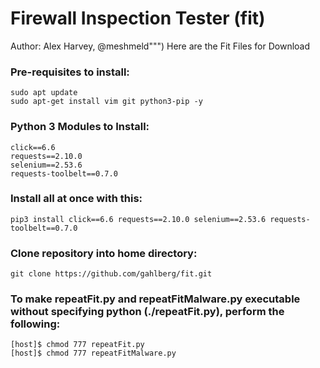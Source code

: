 # Firewall Inspection Tester (fit)
Author: Alex Harvey, @meshmeld""")
Here are the Fit Files for Download

### Pre-requisites to install:
    sudo apt update
    sudo apt-get install vim git python3-pip -y

### Python 3 Modules to Install:
    click==6.6
    requests==2.10.0
    selenium==2.53.6
    requests-toolbelt==0.7.0

### Install all at once with this:
    pip3 install click==6.6 requests==2.10.0 selenium==2.53.6 requests-toolbelt==0.7.0

### Clone repository into home directory:
    git clone https://github.com/gahlberg/fit.git

### To make repeatFit.py and repeatFitMalware.py executable without specifying python (./repeatFit.py), perform the following:
    [host]$ chmod 777 repeatFit.py 
    [host]$ chmod 777 repeatFitMalware.py 

